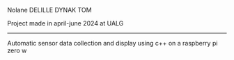 Nolane DELILLE
DYNAK TOM

Project made in april-june 2024 at UALG

-----------------------------------------

Automatic sensor data collection and display using c++ on a raspberry pi zero w
